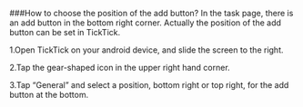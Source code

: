 ###How to choose the position of the add button?
In the task page, there is an add button in the bottom right corner. Actually the position of the add button can be set in TickTick.

1.Open TickTick on your android device, and slide the screen to the right.

2.Tap the gear-shaped icon in the upper right hand corner.

3.Tap “General” and select a position, bottom right or top right, for the add button at the bottom. 
